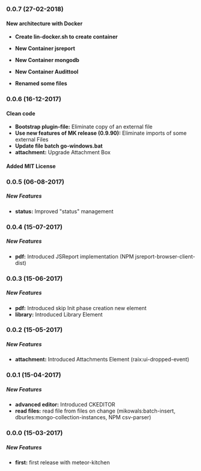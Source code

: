 ### 0.0.7 (27-02-2018)

#### New architecture with Docker
* **Create lin-docker.sh to create container**
* **New Container jsreport**
* **New Container mongodb**
* **New Container Audittool** 

* **Renamed some files**

### 0.0.6 (16-12-2017)

#### Clean code
* **Bootstrap plugin-file:**	Eliminate copy of an external file
* **Use new features of MK release (0.9.90):**	Eliminate imports of some external Files
* **Update file batch go-windows.bat**
* **attachment:**	Upgrade Attachment Box

#### Added MIT License


### 0.0.5 (06-08-2017)

##### New Features
* **status:**    Improved "status" management


### 0.0.4 (15-07-2017)

##### New Features
* **pdf:**    Introduced JSReport implementation (NPM jsreport-browser-client-dist)


### 0.0.3 (15-06-2017)

##### New Features
* **pdf:**    Introduced skip Init phase creation new element
* **library:**    Introduced Library Element


### 0.0.2 (15-05-2017)

##### New Features
* **attachment:**    Introduced Attachments Element (raix:ui-dropped-event)


### 0.0.1 (15-04-2017)

##### New Features
* **advanced editor:**    Introduced CKEDITOR
* **read files:**    read file from files on change (mikowals:batch-insert, dburles:mongo-collection-instances, NPM csv-parser)


### 0.0.0 (15-03-2017)

##### New Features
* **first:**    first release with meteor-kitchen
